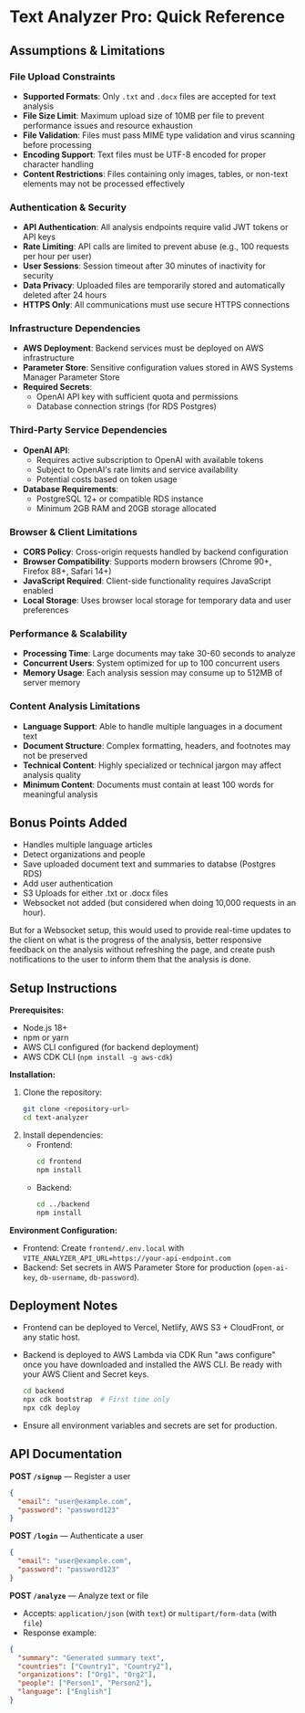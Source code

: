 
# Text Analyzer Pro: Quick Reference

## Assumptions & Limitations

### File Upload Constraints
- **Supported Formats**: Only `.txt` and `.docx` files are accepted for text analysis
- **File Size Limit**: Maximum upload size of 10MB per file to prevent performance issues and resource exhaustion
- **File Validation**: Files must pass MIME type validation and virus scanning before processing
- **Encoding Support**: Text files must be UTF-8 encoded for proper character handling
- **Content Restrictions**: Files containing only images, tables, or non-text elements may not be processed effectively

### Authentication & Security
- **API Authentication**: All analysis endpoints require valid JWT tokens or API keys
- **Rate Limiting**: API calls are limited to prevent abuse (e.g., 100 requests per hour per user)
- **User Sessions**: Session timeout after 30 minutes of inactivity for security
- **Data Privacy**: Uploaded files are temporarily stored and automatically deleted after 24 hours
- **HTTPS Only**: All communications must use secure HTTPS connections

### Infrastructure Dependencies
- **AWS Deployment**: Backend services must be deployed on AWS infrastructure
- **Parameter Store**: Sensitive configuration values stored in AWS Systems Manager Parameter Store
- **Required Secrets**:
  - OpenAI API key with sufficient quota and permissions
  - Database connection strings (for RDS Postgres)
  
### Third-Party Service Dependencies
- **OpenAI API**: 
  - Requires active subscription to OpenAI with available tokens
  - Subject to OpenAI's rate limits and service availability
  - Potential costs based on token usage
- **Database Requirements**: 
  - PostgreSQL 12+ or compatible RDS instance
  - Minimum 2GB RAM and 20GB storage allocated

### Browser & Client Limitations
- **CORS Policy**: Cross-origin requests handled by backend configuration
- **Browser Compatibility**: Supports modern browsers (Chrome 90+, Firefox 88+, Safari 14+)
- **JavaScript Required**: Client-side functionality requires JavaScript enabled
- **Local Storage**: Uses browser local storage for temporary data and user preferences

### Performance & Scalability
- **Processing Time**: Large documents may take 30-60 seconds to analyze
- **Concurrent Users**: System optimized for up to 100 concurrent users
- **Memory Usage**: Each analysis session may consume up to 512MB of server memory

### Content Analysis Limitations
- **Language Support**: Able to handle multiple languages in a document text
- **Document Structure**: Complex formatting, headers, and footnotes may not be preserved
- **Technical Content**: Highly specialized or technical jargon may affect analysis quality
- **Minimum Content**: Documents must contain at least 100 words for meaningful analysis

## Bonus Points Added
- Handles multiple language articles
- Detect organizations and people
- Save uploaded document text and summaries to databse (Postgres RDS)
- Add user authentication
- S3 Uploads for either .txt or .docx files
- Websocket not added (but considered when doing 10,000 requests in an hour).

But for a Websocket setup, this would used to provide real-time updates to the client on what is the progress of the analysis, better responsive feedback on the analysis without refreshing the page, and create push notifications to the user to inform them that the analysis is done.


## Setup Instructions

**Prerequisites:**
- Node.js 18+
- npm or yarn
- AWS CLI configured (for backend deployment)
- AWS CDK CLI (`npm install -g aws-cdk`)

**Installation:**
1. Clone the repository:
   ```bash
   git clone <repository-url>
   cd text-analyzer
   ```
2. Install dependencies:
   - Frontend:
     ```bash
     cd frontend
     npm install
     ```
   - Backend:
     ```bash
     cd ../backend
     npm install
     ```

**Environment Configuration:**
- Frontend: Create `frontend/.env.local` with `VITE_ANALYZER_API_URL=https://your-api-endpoint.com`
- Backend: Set secrets in AWS Parameter Store for production (`open-ai-key`, `db-username`, `db-password`).

## Deployment Notes

- Frontend can be deployed to Vercel, Netlify, AWS S3 + CloudFront, or any static host.
- Backend is deployed to AWS Lambda via CDK
  Run "aws configure" once you have downloaded and installed the AWS CLI. Be ready with your AWS Client and Secret keys.

  ```bash
  cd backend
  npx cdk bootstrap  # First time only
  npx cdk deploy
  ```
- Ensure all environment variables and secrets are set for production.

## API Documentation

**POST `/signup`** — Register a user
```json
{
  "email": "user@example.com",
  "password": "password123"
}
```

**POST `/login`** — Authenticate a user
```json
{
  "email": "user@example.com",
  "password": "password123"
}
```

**POST `/analyze`** — Analyze text or file
- Accepts: `application/json` (with `text`) or `multipart/form-data` (with `file`)
- Response example:
```json
{
  "summary": "Generated summary text",
  "countries": ["Country1", "Country2"],
  "organizations": ["Org1", "Org2"],
  "people": ["Person1", "Person2"],
  "language": ["English"]
}
```